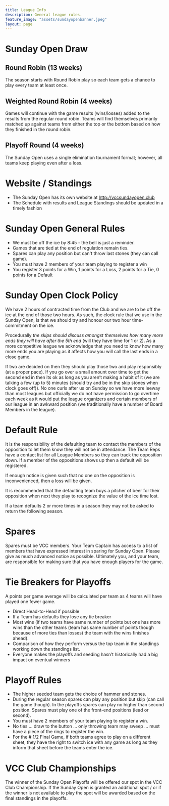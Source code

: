 ```yaml
---
title: League Info
description: General league rules.
feature_image: "assets/sundayopenbanner.jpeg"
layout: page
---
```


# Sunday Open Draw

## Round Robin (13 weeks)
The season starts with Round Robin play so each team gets a chance to
play every team at least once.


## Weighted Round Robin (4 weeks)
Games will continue with the game results (wins/losses) added to the
results from the regular round robin. Teams will find themselves
primarily matched up against teams from either the top or the bottom
based on how they finished in the round robin.


## Playoff Round (4 weeks)
The Sunday Open uses a single elimination tournament format; however, all teams keep playing even after a loss.


# Website / Standings
* The Sunday Open has its own website at http://vccsundayopen.club
* The Schedule with results and League Standings should be updated in a timely fashion


# Sunday Open General Rules
* We must be off the ice by 8:45 - the bell is just a reminder.
* Games that are tied at the end of regulation remain ties.
* Spares can play any position but can't throw last stones (they can call game).
* You must have 2 members of your team playing to register a win
* You register 3 points for a Win, 1 points for a Loss, 2 points for a Tie, 0 points for a Default

 
# Sunday Open Clock Policy

We have 2 hours of contracted time from the Club and we are to be off
the ice at the end of those two hours.  As such, the clock rule that
we use in the Sunday Open, is that we should try and honour our two
hour time-commitment on the ice.

Procedurally *the skips should discuss amongst themselves how many more
ends they will have after the 5th end* (will they have time for 1 or
2). As a more competitive league we acknowledge that you need to know
how many more ends you are playing as it affects how you will call the
last ends in a close game.

If two are decided on then they should play those two and play
responsibly (at a proper pace). If you go over a small amount over
time to get the second end in then its ok as long as you aren’t making
a habit of it (we are talking a few (up to 5) minutes (should try and
be in the skip stones when clock goes off)). No one curls after us on
Sunday so we have more leeway than most leagues but officially we do
not have permission to go overtime each week as it would put the
league organizers and certain members of our league in an awkward
position (we traditionally have a number of Board Members in the
league).

 

# Default Rule

It is the responsibility of the defaulting team to contact the members
of the opposition to let them know they will not be in attendance.
The Team Reps have a contact list for all League Members so they can
track the opposition down. If a member of the oppositions shows up
then a default will be registered.

If enough notice is given such that no one on the opposition is
inconvenienced, then a loss will be given.

It is recommended that the defaulting team buys a pitcher of beer for
their opposition when next they play to recognize the value of the ice
time lost.

If a team defaults 2 or more times in a season they may not be asked
to return the following season.


# Spares

Spares must be VCC members. Your Team Captain has access to a list of members that have expressed interest in sparing for Sunday Open. Please give as much advanced notice as possible. Ultimately you, and your team, are responsible for making sure that you have enough players for the game.


# Tie Breakers for Playoffs

A points per game average will be calculated per team as 4 teams will
have played one fewer game.

* Direct Head-to-Head if possible
* If a Team has defaults they lose any tie breaker
* Most wins (if two teams have same number of points but one has more
  wins than the other teams (team has same number of points though
  because of more ties than losses) the team with the wins finishes
  ahead).
* Comparison of how they perform versus the top team in the standings
  working down the standings list.
* Everyone makes the playoffs and seeding hasn’t historically had a big impact on eventual winners

 
# Playoff Rules
* The higher seeded team gets the choice of hammer and stones.
* During the regular season spares can play any position but skip (can
call the game though). In the playoffs spares can play no higher than
second position. Spares must play one of the front-end positions (lead
or second).
* You must have 2 members of your team playing to register a win.
* No ties … draw to the button … only throwing team may sweep … must have a piece of the rings to register the win.
* For the # 1/2 Final Game, if both teams agree to play on a different
  sheet, they have the right to switch ice with any game as long as
  they inform that sheet before the teams enter the ice.

 
# VCC Club Championships

The winner of the Sunday Open Playoffs will be offered our spot in the
VCC Club Championship. If the Sunday Open is granted an additional
spot / or if the winner is not available to play the spot will be
awarded based on the final standings in the playoffs.
